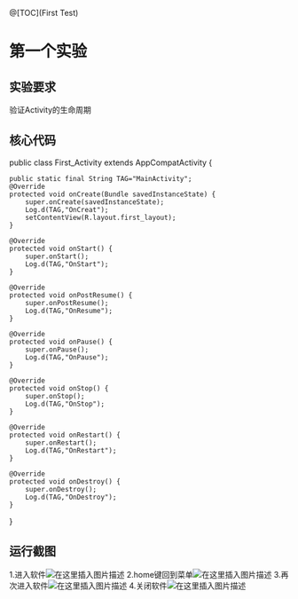 @[TOC](First Test)

# 第一个实验
## 实验要求
验证Activity的生命周期

## 核心代码

public class First_Activity extends AppCompatActivity {

    public static final String TAG="MainActivity";
    @Override
    protected void onCreate(Bundle savedInstanceState) {
        super.onCreate(savedInstanceState);
        Log.d(TAG,"OnCreat");
        setContentView(R.layout.first_layout);
    }

    @Override
    protected void onStart() {
        super.onStart();
        Log.d(TAG,"OnStart");
    }

    @Override
    protected void onPostResume() {
        super.onPostResume();
        Log.d(TAG,"OnResume");
    }

    @Override
    protected void onPause() {
        super.onPause();
        Log.d(TAG,"OnPause");
    }

    @Override
    protected void onStop() {
        super.onStop();
        Log.d(TAG,"OnStop");
    }

    @Override
    protected void onRestart() {
        super.onRestart();
        Log.d(TAG,"OnRestart");
    }

    @Override
    protected void onDestroy() {
        super.onDestroy();
        Log.d(TAG,"OnDestroy");
    }
}

## 运行截图
1.进入软件![在这里插入图片描述](https://img-blog.csdnimg.cn/20190316213135859.png)
2.home键回到菜单![在这里插入图片描述](https://img-blog.csdnimg.cn/20190316213719164.png)
3.再次进入软件![在这里插入图片描述](https://img-blog.csdnimg.cn/20190316213753581.png)
4.关闭软件![在这里插入图片描述](https://img-blog.csdnimg.cn/20190316213818325.png)
